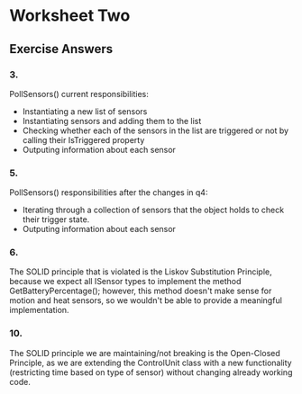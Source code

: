 # Worksheet Two

## Exercise Answers

### 3. 

PollSensors() current responsibilities:
- Instantiating a new list of sensors
- Instantiating sensors and adding them to the list
- Checking whether each of the sensors in the list are triggered or not by calling their IsTriggered property
- Outputing information about each sensor

### 5.

PollSensors() responsibilities after the changes in q4:
- Iterating through a collection of sensors that the object holds to check their trigger state.
- Outputing information about each sensor

### 6.

The SOLID principle that is violated is the Liskov Substitution Principle, because we expect all ISensor types to implement the method GetBatteryPercentage(); however, this method doesn't make sense for motion and heat sensors, so we wouldn't be able to provide a meaningful implementation.


### 10.

The SOLID principle we are maintaining/not breaking is the Open-Closed Principle, as we are extending the ControlUnit class with a new functionality (restricting time based on type of sensor) without changing already working code.
